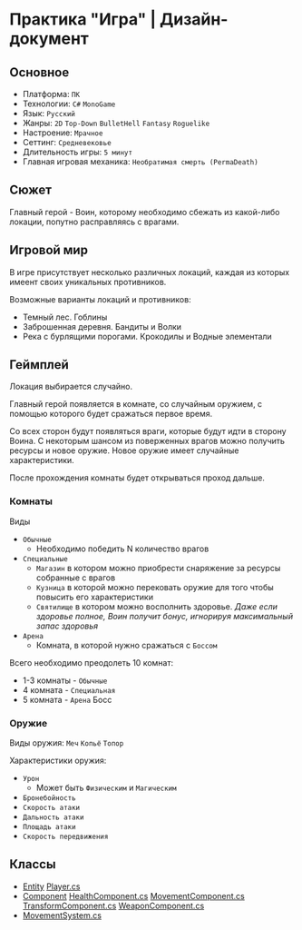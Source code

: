 # Практика "Игра" | Дизайн-документ
## Основное
- Платформа: `ПК`
- Технологии: `C#` `MonoGame`
- Язык: `Русский`
- Жанры: `2D` `Top-Down` `BulletHell` `Fantasy` `Roguelike`
- Настроение: `Мрачное`
- Сеттинг: `Средневековье`
- Длительность игры: `5 минут`
- Главная игровая механика: `Необратимая смерть (PermaDeath)`

## Сюжет
Главный герой - Воин, которому необходимо сбежать из какой-либо локации, попутно расправляясь с врагами.

## Игровой мир
В игре присутствует несколько различных локаций, каждая из которых имеент своих уникальных противников.

Возможные варианты локаций и противников:
- Темный лес. Гоблины
- Заброшенная деревня. Бандиты и Волки
- Река с бурлящими порогами. Крокодилы и Водные элементали

## Геймплей
Локация выбирается случайно.

Главный герой появляется в комнате, со случайным оружием, с помощью которого будет сражаться первое время.

Со всех сторон будут появляться враги, которые будут идти в сторону Воина. С некоторым шансом из поверженных врагов можно получить ресурсы и новое оружие. Новое оружие имеет случайные характеристики.

После прохождения комнаты будет открываться проход дальше.

### Комнаты
Виды
- `Обычные`
  - Необходимо победить N количество врагов
- `Специальные`
  - `Магазин` в котором можно приобрести снаряжение за ресурсы собранные с врагов
  - `Кузница` в которой можно перековать оружие для того чтобы повысить его характеристики
  - `Святилище` в котором можно восполнить здоровье. *Даже если здоровье полное, Воин получит бонус, игнорируя максимальный запас здоровья*
- `Арена`
  - Комната, в которой нужно сражаться с `Боссом`

Всего необходимо преодолеть 10 комнат:
- 1-3 комнаты - `Обычные`
- 4 комната - `Специальная`
- 5 комната - `Арена` Босс


### Оружие
Виды оружия: `Меч` `Копьё` `Топор`

Характеристики оружия:
- `Урон`
  - Может быть `Физическим` и `Магическим`
- `Бронебойность`
- `Скорость атаки`
- `Дальность атаки`
- `Площадь атаки`
- `Скорость передвижения`

## Классы
- [Entity](https://github.com/QKeeper/PracticeGame/blob/main/Entity.cs) [Player.cs](https://github.com/QKeeper/PracticeGame/blob/main/Player.cs)
- [Component](https://github.com/QKeeper/PracticeGame/blob/main/Component.cs) [HealthComponent.cs](https://github.com/QKeeper/PracticeGame/blob/main/HealthComponent.cs) [MovementComponent.cs](https://github.com/QKeeper/PracticeGame/blob/main/MovementComponent.cs) [TransformComponent.cs](https://github.com/QKeeper/PracticeGame/blob/main/TransformComponent.cs) [WeaponComponent.cs](https://github.com/QKeeper/PracticeGame/blob/main/WeaponComponent.cs)
- [MovementSystem.cs](https://github.com/QKeeper/PracticeGame/blob/main/Movement.cs)
